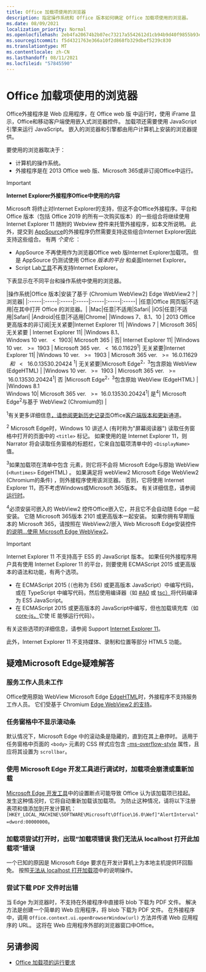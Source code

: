 ```yaml
---
title: Office 加载项使用的浏览器
description: 指定操作系统和 Office 版本如何确定 Office 加载项使用的浏览器。
ms.date: 08/09/2021
localization_priority: Normal
ms.openlocfilehash: 2eb4fa20674b2b07ec73217a5542612d1cb94b9d40f9855b93ecfd60f67bbe8e
ms.sourcegitcommit: f5d4321763e366a10f2d868fb329dbef5239c830
ms.translationtype: MT
ms.contentlocale: zh-CN
ms.lasthandoff: 08/11/2021
ms.locfileid: "57845590"
---
```

# <a name="browsers-used-by-office-add-ins"></a>Office 加载项使用的浏览器

Office外接程序是 Web 应用程序，在 Office web 版 中运行时，使用 iFrame 显示，Office和移动客户端使用嵌入式浏览器控件。 加载项还需要使用 JavaScript 引擎来运行 JavaScript。 嵌入的浏览器和引擎都由用户计算机上安装的浏览器提供。

要使用的浏览器取决于：

- 计算机的操作系统。
- 外接程序是在 2013 Office web 版、Microsoft 365或非订阅Office中运行。

> [!IMPORTANT]
> **Internet Explorer外接程序Office中使用的内容**
>
> Microsoft 将终止对Internet Explorer的支持，但这不会Office外接程序。平台和 Office 版本（包括 Office 2019 的所有一次购买版本）的一些组合将继续使用 Internet Explorer 11 随附的 Webview 控件来托管外接程序，如本文所说明。 此外，提交到 [AppSource](/office/dev/store/submit-to-appsource-via-partner-center)的外接程序仍然需要支持这些组合Internet Explorer因此支持这些组合。 有两 *个变化* ：
>
> - AppSource 不再使用作为浏览器Office web 版Internet Explorer加载项。 但是 AppSource 仍测试使用 Office *版本的平台* 和桌面Internet Explorer。
> - Script Lab[工具](../overview/explore-with-script-lab.md)不再支持Internet Explorer。

下表显示在不同平台和操作系统中使用的浏览器。

|操作系统|Office 版本|安装了基于 (Chromium WebView2) Edge WebView2？|浏览器|
|:-----|:-----|:-----|:-----|:-----|:-----|:-----|
|任意|Office 网页版|不适用|在其中打开 Office 的浏览器。|
|Mac|任意|不适用|Safari|
|iOS|任意|不适用|Safari|
|Android|任意|不适用|Chrome|
|Windows 7、8.1、10 | 2013 Office更高版本的非订阅|无关紧要|Internet Explorer 11|
|Windows 7 | Microsoft 365| 无关紧要 | Internet Explorer 11|
|Windows 8.1、<br>Windows 10 ver. &nbsp; < &nbsp;1903| Microsoft 365 | 否| Internet Explorer 11|
|Windows 10 ver. &nbsp; >= &nbsp;1903 | Microsoft 365 ver. &nbsp; < &nbsp;16.0.11629<sup>1</sup>| 无关紧要|Internet Explorer 11|
|Windows 10 ver. &nbsp; >= &nbsp;1903 | Microsoft 365 ver. &nbsp; >= &nbsp;16.0.11629 &nbsp; _和_ &nbsp; < &nbsp; 16.0.13530.20424 <sup>1</sup>| 无关紧要|Microsoft Edge<sup>2，3</sup>包含原始 WebView (EdgeHTML) |
|Windows 10 ver. &nbsp; >= &nbsp;1903 | Microsoft 365 ver. &nbsp; >= &nbsp;16.0.13530.20424<sup>1</sup>| 否 |Microsoft Edge<sup>2，3</sup>包含原始 WebView (EdgeHTML) |
|Windows 8.1<br>Windows 10| Microsoft 365 ver. &nbsp; >= &nbsp;16.0.13530.20424<sup>1</sup>| 是<sup>4</sup>|  Microsoft Edge<sup>2</sup>与基于 WebView2 (Chromium的)  |

<sup>1</sup>有关更多详细信息[，请参阅更新历史记录页](/officeupdates/update-history-office365-proplus-by-date)Office[客户端版本和更新](https://support.office.com/article/What-version-of-Office-am-I-using-932788b8-a3ce-44bf-bb09-e334518b8b19)通道。

<sup>2</sup> Microsoft Edge时，Windows 10 讲述人 (有时称为"屏幕阅读器") 读取任务窗格中打开的页面中的 `<title>` 标记。 如果使用的是 Internet Explorer 11，则Narrator 将会读取任务窗格的标题栏，它来自加载项清单中的 `<DisplayName>` 值。

<sup>3</sup>如果加载项在清单中包含 元素，则它将不会将 Microsoft Edge与原始 WebView (`<Runtimes>` EdgeHTML) 。 如果满足将 webView2 Microsoft Edge WebView2 (Chromium的条件) ，则外接程序使用该浏览器。 否则，它将使用 Internet Explorer 11，而不考虑Windows或Microsoft 365版本。 有关详细信息，请参阅[运行时](../reference/manifest/runtimes.md)。

<sup>4</sup>必须安装可嵌入的 WebView2 控件Office嵌入它，并且它不会自动随 Edge 一起安装。 它随 Microsoft 365版本 2101 或更高版本一起安装。 如果你拥有早期版本的 Microsoft 365，请按照在 WebView2/嵌入 Web Microsoft Edge安装控件[的说明...使用 Microsoft Edge WebView2](https://developer.microsoft.com/microsoft-edge/webview2/)。

> [!IMPORTANT]
> Internet Explorer 11 不支持高于 ES5 的 JavaScript 版本。 如果任何外接程序用户具有使用 Internet Explorer 11 的平台，则要使用 ECMAScript 2015 或更高版本的语法和功能，有两个选项。
>
> - 在 ECMAScript 2015 (（也称为 ES6) 或更高版本 JavaScript）中编写代码，或在 TypeScript 中编写代码，然后使用编译器（如 [#A0](https://babeljs.io/) 或 [tsc）](https://www.typescriptlang.org/index.html)将代码编译为 ES5 JavaScript。
> - 在 ECMAScript 2015 或更高版本的 JavaScript[](https://en.wikipedia.org/wiki/Polyfill_(programming))中编写，但也加载填充库（如[core-js，](https://github.com/zloirock/core-js)它使 IE 能够运行代码）。
>
> 有关这些选项的详细信息，请参阅 Support [Internet Explorer 11](../develop/support-ie-11.md)。
>
> 此外，Internet Explorer 11 不支持媒体、录制和位置等部分 HTML5 功能。

## <a name="troubleshooting-microsoft-edge-issues"></a>疑难Microsoft Edge疑难解答

### <a name="service-workers-are-not-working"></a>服务工作人员未工作

Office使用原始 WebView Microsoft Edge [EdgeHTML](https://en.wikipedia.org/wiki/EdgeHTML)时，外接程序不支持服务工作人员。 它们受基于 Chromium [Edge WebView2 的支持](/microsoft-edge/hosting/webview2)。

### <a name="scroll-bar-does-not-appear-in-task-pane"></a>任务窗格中不显示滚动条

默认情况下，Microsoft Edge 中的滚动条是隐藏的，直到在其上悬停时。 适用于任务窗格中页面的 `<body>` 元素的 CSS 样式应包含 [-ms-overflow-style](https://developer.mozilla.org/docs/Web/CSS/Microsoft_Extensions) 属性，且应将其设置为 `scrollbar`。

### <a name="when-debugging-with-the-microsoft-edge-devtools-the-add-in-crashes-or-reloads"></a>使用 Microsoft Edge 开发工具进行调试时，加载项会崩溃或重新加载

[Microsoft Edge 开发工具](https://www.microsoft.com/p/microsoft-edge-devtools-preview/9mzbfrmz0mnj?rtc=1&activetab=pivot%3Aoverviewtab)中的设置断点可能导致 Office 认为该加载项已挂起。 发生这种情况时，它将自动重新加载该加载项。 为防止这种情况，请将以下注册表项和值添加到开发计算机：`[HKEY_LOCAL_MACHINE\SOFTWARE\Microsoft\Office\16.0\Wef]"AlertInterval"=dword:00000000`。

### <a name="when-the-add-in-tries-to-open-get-add-in-error-we-cant-open-this-add-in-from-the-localhost-error"></a>加载项尝试打开时，出现“加载项错误 我们无法从 localhost 打开此加载项”错误

一个已知的原因是 Microsoft Edge 要求在开发计算机上为本地主机提供环回豁免。 按照[无法从 localhost 打开加载项](/office/troubleshoot/error-messages/cannot-open-add-in-from-localhost)中的说明操作。

### <a name="get-errors-trying-to-download-a-pdf-file"></a>尝试下载 PDF 文件时出错

当 Edge 为浏览器时，不支持在外接程序中直接将 blob 下载为 PDF 文件。 解决方法是创建一个简单的 Web 应用程序，将 blob 下载为 PDF 文件。 在外接程序中，调用 `Office.context.ui.openBrowserWindow(url)` 方法并传递 Web 应用程序的 URL。 这将在 Web 应用程序外部的浏览器窗口中Office。

## <a name="see-also"></a>另请参阅

- [Office 加载项的运行要求](requirements-for-running-office-add-ins.md)
